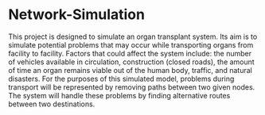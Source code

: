 # Network-Simulation

This project is designed to simulate an organ transplant system. Its aim is to simulate potential problems that may occur while transporting organs from facility to facility. Factors that could affect the system include: the number of vehicles available in circulation, construction (closed roads), the amount of time an organ remains viable out of the human body, traffic, and natural disasters. For the purposes of this simulated model, problems during transport will be represented by removing paths between two given nodes. The system will handle these problems by finding alternative routes between two destinations.
